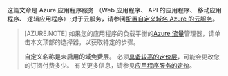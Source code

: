这篇文章是 Azure 应用程序服务 （Web 应用程序、 API 的应用程序、 移动应用程序、 逻辑应用程序）;对于云服务，请参阅[配置自定义域名 Azure 的云服务](../articles/cloud-services/cloud-services-custom-domain-name.md)。

> [AZURE.NOTE]  如果您的应用程序的负载平衡的[Azure 流量](https://azure.microsoft.com/services/traffic-manager/)管理器，请单击本文顶部的选择器，以获取特定的步骤。
>
> **自定义名称是未启用的域免费层**。 必须[具备较高的定价层](../articles/app-service-web/web-sites-scale.md)，可能会更改您的订阅付费多少。 有关更多信息，请参见[应用程序服务的定价](https://azure.microsoft.com/pricing/details/app-service/)。